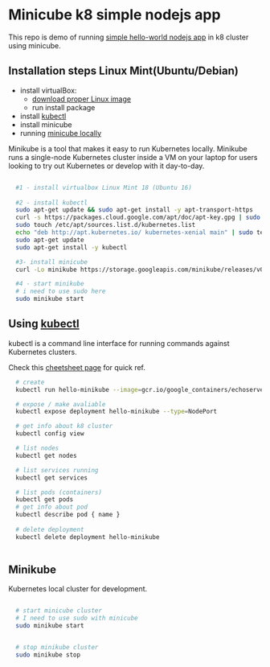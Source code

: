 # Minicube k8 simple nodejs app

This repo is demo of running [simple hello-world nodejs app](https://kubernetes.io/docs/tutorials/hello-minikube/) in k8 cluster using minicube.


## Installation steps Linux Mint(Ubuntu/Debian)

- install virtualBox:
  - [download proper Linux image](https://www.virtualbox.org/wiki/Linux_Downloads)
  - run install package
- install [kubectl](https://kubernetes.io/docs/tasks/tools/install-kubectl/#install-kubectl)
- install minicube
- running [minicube locally](https://kubernetes.io/docs/setup/minikube/)

Minikube is a tool that makes it easy to run Kubernetes locally. Minikube runs a single-node Kubernetes cluster inside a VM on your laptop for users looking to try out Kubernetes or develop with it day-to-day.

```bash

  #1 - install virtualbox Linux Mint 18 (Ubuntu 16)
  
  #2 - install kubectl
  sudo apt-get update && sudo apt-get install -y apt-transport-https
  curl -s https://packages.cloud.google.com/apt/doc/apt-key.gpg | sudo apt-key add -
  sudo touch /etc/apt/sources.list.d/kubernetes.list 
  echo "deb http://apt.kubernetes.io/ kubernetes-xenial main" | sudo tee -a /etc/apt/sources.list.d/kubernetes.list
  sudo apt-get update
  sudo apt-get install -y kubectl

  #3- install minicube
  curl -Lo minikube https://storage.googleapis.com/minikube/releases/v0.28.2/minikube-linux-amd64 && chmod +x minikube && sudo mv minikube /usr/local/bin/

  #4 - start minikube
  # i need to use sudo here 
  sudo minikube start
```

## Using [kubectl](https://kubernetes.io/docs/reference/kubectl/overview/)

kubectl is a command line interface for running commands against Kubernetes clusters. 

Check this [cheetsheet page](https://kubernetes.io/docs/reference/kubectl/cheatsheet/) for quick ref. 

```bash
  # create 
  kubectl run hello-minikube --image=gcr.io/google_containers/echoserver:1.4 --port=8080

  # expose / make avaliable
  kubectl expose deployment hello-minikube --type=NodePort

  # get info about k8 cluster
  kubectl config view

  # list nodes
  kubectl get nodes

  # list services running
  kubectl get services

  # list pods (containers)
  kubectl get pods
  # get info about pod
  kubectl describe pod { name }
  
  # delete deployment
  kubectl delete deployment hello-minikube
  

```

## Minikube

Kubernetes local cluster for development.


```bash

  # start minicube cluster
  # I need to use sudo with minicube
  sudo minikube start


  # stop minikube cluster
  sudo minikube stop

```